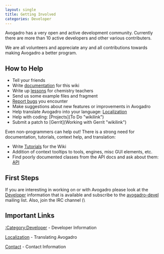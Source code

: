 ```yaml
---
layout: single
title: Getting Involved
categories: Developer
---
```




Avogadro has a very open and active development community. Currently there are more than 10 active developers and other various contributers.

We are all volunteers and appreciate any and all contributions towards making Avogadro a better program.

How to Help
-----------

-   Tell your friends
-   Write [documentation](documentation "wikilink") for this wiki
-   Write up [lessons](education "wikilink") for chemistry teachers
-   Send us some example files and fragment
-   [Report bugs](http://sourceforge.net/p/avogadro/bugs/) you encounter
-   Make suggestions about new features or improvements in Avogadro
-   Help translate Avogadro into your language: [Localization](Localization "wikilink")
-   Help with coding: [Projects](To Do "wikilink")
-   Submit a patch to [Gerrit](Working with Gerrit "wikilink")

Even non-programmers can help out! There is a strong need for documentation, tutorials, context help, and translation:

-   Write [Tutorials](Tutorials "wikilink") for the Wiki
-   Addition of context tooltips to tools, engines, misc GUI elements, etc.
-   Find poorly documented classes from the API docs and ask about them: [API](http://avogadro.openmolecules.net/api/dev/)

First Steps
-----------

If you are interesting in working on or with Avogadro please look at the [Developer](:Category:Developer "wikilink") information that is available and subscribe to the [avogadro-devel](http://lists.sourceforge.net/mailman/listinfo/avogadro-devel) mailing list. Also, join the IRC channel (\

Important Links
---------------

[:Category:Developer](:Category:Developer "wikilink") - Developer Information

[Localization](Localization "wikilink") - Translating Avogadro

[Contact](Contact "wikilink") - Contact Information

